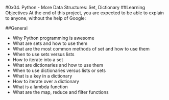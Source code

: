 #0x04. Python - More Data Structures: Set, Dictionary
##Learning Objectives
At the end of this project, you are expected to be able to explain to anyone, without the help of Google:

##General
- Why Python programming is awesome
- What are sets and how to use them
- What are the most common methods of set and how to use them
- When to use sets versus lists
- How to iterate into a set
- What are dictionaries and how to use them
- When to use dictionaries versus lists or sets
- What is a key in a dictionary
- How to iterate over a dictionary
- What is a lambda function
- What are the map, reduce and filter functions

